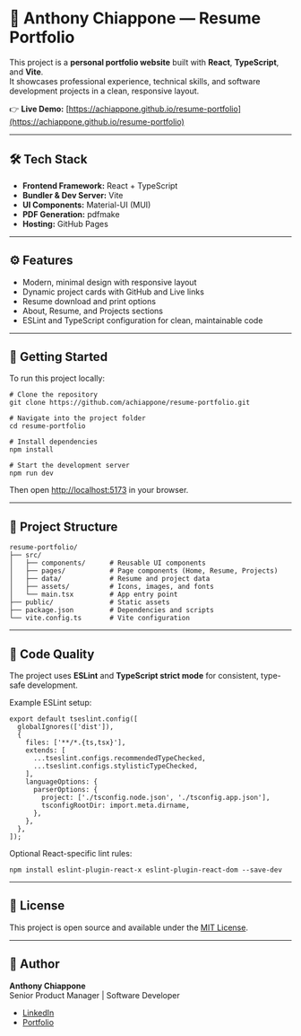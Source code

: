 # 💼 Anthony Chiappone — Resume Portfolio

This project is a **personal portfolio website** built with **React**, **TypeScript**, and **Vite**.  
It showcases professional experience, technical skills, and software development projects in a clean, responsive layout.

👉 **Live Demo:** [https://achiappone.github.io/resume-portfolio](https://achiappone.github.io/resume-portfolio)

---

## 🛠️ Tech Stack

- **Frontend Framework:** React + TypeScript  
- **Bundler & Dev Server:** Vite  
- **UI Components:** Material-UI (MUI)  
- **PDF Generation:** pdfmake  
- **Hosting:** GitHub Pages  

---

## ⚙️ Features

- Modern, minimal design with responsive layout  
- Dynamic project cards with GitHub and Live links  
- Resume download and print options  
- About, Resume, and Projects sections  
- ESLint and TypeScript configuration for clean, maintainable code  

---

## 🚀 Getting Started

To run this project locally:

```
# Clone the repository
git clone https://github.com/achiappone/resume-portfolio.git

# Navigate into the project folder
cd resume-portfolio

# Install dependencies
npm install

# Start the development server
npm run dev
```

Then open [http://localhost:5173](http://localhost:5173) in your browser.

---

## 🧩 Project Structure

```
resume-portfolio/
├── src/
│   ├── components/      # Reusable UI components
│   ├── pages/           # Page components (Home, Resume, Projects)
│   ├── data/            # Resume and project data
│   ├── assets/          # Icons, images, and fonts
│   └── main.tsx         # App entry point
├── public/              # Static assets
├── package.json         # Dependencies and scripts
└── vite.config.ts       # Vite configuration
```

---

## 🧹 Code Quality

The project uses **ESLint** and **TypeScript strict mode** for consistent, type-safe development.

Example ESLint setup:

```
export default tseslint.config([
  globalIgnores(['dist']),
  {
    files: ['**/*.{ts,tsx}'],
    extends: [
      ...tseslint.configs.recommendedTypeChecked,
      ...tseslint.configs.stylisticTypeChecked,
    ],
    languageOptions: {
      parserOptions: {
        project: ['./tsconfig.node.json', './tsconfig.app.json'],
        tsconfigRootDir: import.meta.dirname,
      },
    },
  },
]);
```

Optional React-specific lint rules:

```
npm install eslint-plugin-react-x eslint-plugin-react-dom --save-dev
```

---

## 📄 License

This project is open source and available under the [MIT License](LICENSE).

---

## 👤 Author

**Anthony Chiappone**  
Senior Product Manager | Software Developer  

- [LinkedIn](https://www.linkedin.com/in/anthonychiappone)  
- [Portfolio](https://achiappone.github.io/resume-portfolio)
